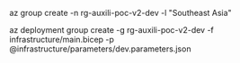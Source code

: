 az group create -n rg-auxili-poc-v2-dev -l "Southeast Asia"

az deployment group create -g rg-auxili-poc-v2-dev -f infrastructure/main.bicep -p @infrastructure/parameters/dev.parameters.json